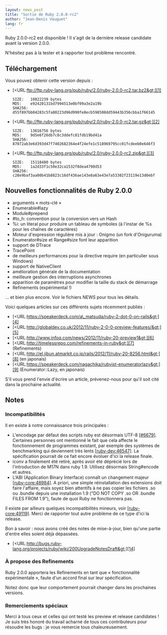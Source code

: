 ```yaml
---
layout: news_post
title: "Sortie de Ruby 2.0.0-rc2"
author: "Jean-Denis Vauguet"
lang: fr
---
```


Ruby 2.0.0-rc2 est disponible ! Il s\'agit de la dernière release
candidate avant la version 2.0.0.

N\'hésitez pas à la tester et à rapporter tout problème rencontré.

## Téléchargement

Vous pouvez obtenir cette version depuis :

* [&lt;URL:ftp://ftp.ruby-lang.org/pub/ruby/2.0/ruby-2.0.0-rc2.tar.bz2&gt;][1]

      SIZE:   10822239 bytes
      MD5:    e92420131bd7994513e0bf09a3e2a19b
      SHA256: d55f897bb04283c5fa80223d96d990fe8ecb598508dd59443b356cbba1f66145

* [&lt;URL:ftp://ftp.ruby-lang.org/pub/ruby/2.0/ruby-2.0.0-rc2.tar.gz&gt;][2]

      SIZE:   13616756 bytes
      MD5:    9d5e6f26db7c8c3ddefc81fdb19bd41a
      SHA256: 87072ab3e6d393d47f7402682364e4f24efe1c518969795cc01fcdeeb0e646f3

* [&lt;URL:ftp://ftp.ruby-lang.org/pub/ruby/2.0/ruby-2.0.0-rc2.zip&gt;][3]

      SIZE:   15118480 bytes
      MD5:    1a2d33f1c50e32ca1532f8dea4790d53
      SHA256: c28e9baf3aa00b41b8823c16df436ae143e8a63e43e7a53302f23119e13d0ebf

## Nouvelles fonctionnalités de Ruby 2.0.0

* arguments « mots-clé »
* Enumerable#lazy
* Module#prepend
* \#to\_h: convention pour la conversion vers un Hash
* %i: un literal pour produire un tableau de symboles (à l\'instar de %s
  pour les chaînes de caractères)
* Moteur d\'expression régulière mis à jour : Onigmo (un fork
  d\'Oniguruma)
* Enumerator#size et Range#size font leur apparition
* support de DTrace
* TracePoint
* de meilleurs performances pour la directive require (en particulier
  sous Windows)
* support de NativeClient
* amélioration générale de la documentation
* meilleure gestion des interruptions asynchrones
* apparition de paramètres pour modifier la taille du stack de démarrage
* Refinements (expérimental !)

... et bien plus encore. Voir le fichiers NEWS pour tous les détails.

Voici quelques articles sur ces différents sujets récemment publiés :

* [&lt;URL:https://speakerdeck.com/a\_matsuda/ruby-2-dot-0-on-rails&gt;][4]
* [&lt;URL:http://globaldev.co.uk/2012/11/ruby-2-0-0-preview-features/&gt;][5]
* [&lt;URL:http://www.infoq.com/news/2012/11/ruby-20-preview1&gt;][6]
* [&lt;URL:http://timelessrepo.com/refinements-in-ruby&gt;][7]
  (Refinements)
* [&lt;URL:http://el.jibun.atmarkit.co.jp/rails/2012/11/ruby-20-8256.html&gt;][8]
  (en japonais)
* [&lt;URL:https://speakerdeck.com/nagachika/rubyist-enumeratorlazy&gt;][9]
  (Enumerator::Lazy, en japonais)

S\'il vous prend l\'envie d\'écrire un article, prévenez-nous pour
qu\'il soit cité dans la prochaine actualité.

## Notes

### Incompatibilités

Il en existe à notre connaissance trois principales :

* L\'encodage par défaut des scripts ruby est désormais UTF-8
  [\[#6679\]][10]. Certaines personnes ont mentionné le fait que cela
  affecte le fonctionnement de programmes existant, par exemple des
  systèmes de benchmarking qui deviennent très lents
  [\[ruby-dev:46547\]][11]. La spécification pourrait de ce fait encore
  évoluer d\'ici la release finale.
* iconv a finalement été retiré, après avoir été déprécié lors de
  l\'introduction de M17N dans ruby 1.9. Utilisez désormais
  String#encode et autres.
* L\'ABI (Application Binary Interface) connaît un changement majeur
  [\[ruby-core:48984\]][12]. A priori, une simple réinstallation des
  extensions doit faire l\'affaire, mais soyez bien attentifs à ne pas
  copier les fichiers .so ou .bundle depuis une installation 1.9 (\"DO
  NOT COPY .so OR .bundle FILES FROM 1.9\"), faute de quoi Ruby ne
  fonctionnera pas.

Il existe par ailleurs quelques incompatibilités mineurs, voir
[\[ruby-core:49119\]][13]. Merci de rapporter tout autre problème de ce
type d\'ici la release.

Bon à savoir : nous avons créé des notes de mise-à-jour, bien qu\'une
partie d\'entre elles soient déjà dépassées.

* [&lt;URL:http://bugs.ruby-lang.org/projects/ruby/wiki/200UpgradeNotesDraft&gt;][14]

### À propose des Refinements

Ruby 2.0.0 apportera les Refinements en tant que « fonctionnalité
expérimentale », faute d\'un accord final sur leur spécification.

Notez donc que leur comportement pourrait changer dans les prochaines
versions.

### Remerciements spéciaux

Merci à tous ceux et celles qui ont testé les preview et release
candidates ! Je suis très honoré du travail acharné de tous ces
contributeurs pour résoudre les bugs : je vous remercie tous
chaleureusement.



[1]: ftp://ftp.ruby-lang.org/pub/ruby/2.0/ruby-2.0.0-rc2.tar.bz2 
[2]: ftp://ftp.ruby-lang.org/pub/ruby/2.0/ruby-2.0.0-rc2.tar.gz 
[3]: ftp://ftp.ruby-lang.org/pub/ruby/2.0/ruby-2.0.0-rc2.zip 
[4]: https://speakerdeck.com/a_matsuda/ruby-2-dot-0-on-rails 
[5]: http://globaldev.co.uk/2012/11/ruby-2-0-0-preview-features/ 
[6]: http://www.infoq.com/news/2012/11/ruby-20-preview1 
[7]: http://timelessrepo.com/refinements-in-ruby 
[8]: http://el.jibun.atmarkit.co.jp/rails/2012/11/ruby-20-8256.html 
[9]: https://speakerdeck.com/nagachika/rubyist-enumeratorlazy 
[10]: https://bugs.ruby-lang.org/issues/6679 
[11]: http://blade.nagaokaut.ac.jp/cgi-bin/scat.rb/ruby/ruby-dev/46547 
[12]: http://blade.nagaokaut.ac.jp/cgi-bin/scat.rb/ruby/ruby-core/48984 
[13]: http://blade.nagaokaut.ac.jp/cgi-bin/scat.rb/ruby/ruby-core/49119 
[14]: http://bugs.ruby-lang.org/projects/ruby/wiki/200UpgradeNotesDraft 

